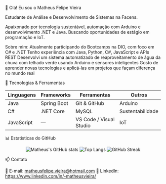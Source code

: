 👋 Olá! Eu sou o Matheus Felipe Vieira

Estudante de Análise e Desenvolvimento de Sistemas na Facens.

Apaixonado por tecnologia sustentável, automação com Arduino e desenvolvimento .NET e Java.
Buscando oportunidades de estágio em programação e IoT.

Sobre mim:
Atualmente participando do Bootcamps na DIO, com foco em C# e .NET
Tenho experiência com Java, Python, C#, JavaScript e APIs REST
Desenvolvi um sistema automatizado de reaproveitamento de água da chuva com telhado verde usando Arduino e sensores inteligentes
Gosto de aprender novas tecnologias e aplicá-las em projetos que façam diferença no mundo real

🧰 Tecnologias & Ferramentas

<div align="center">

| **Linguagens** | **Frameworks** | **Ferramentas** | **Outros** |
|----------------|----------------|-----------------|-------------|
| Java  | Spring Boot  | Git & GitHub  | Arduino  |
| C#  | .NET Core  | MySQL  | Sustentabilidade  |
| JavaScript  | — | VS Code / Visual Studio  | IoT  |

</div>

📊 Estatísticas do GitHub
<div align="center">

![Matheus's GitHub stats](https://github-readme-stats.vercel.app/api?username=Matheusmizu&show_icons=true&theme=github_dark)
![Top Langs](https://github-readme-stats.vercel.app/api/top-langs/?username=Matheusmizu&layout=compact&theme=github_dark)
![GitHub Streak](https://streak-stats.demolab.com?user=Matheusmizu&theme=github-dark)

</div>
📫 Contato

📧 E-mail: matheusfelipe.vieira@hotmail.com
💼 LinkedIn: https://www.linkedin.com/in/-matheusvieira/
